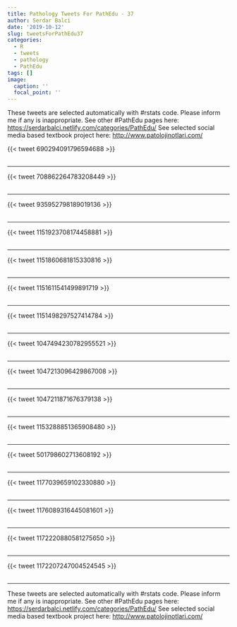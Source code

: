 ```yaml
---
title: Pathology Tweets For PathEdu - 37
author: Serdar Balci
date: '2019-10-12'
slug: tweetsForPathEdu37
categories:
  - R
  - tweets
  - pathology
  - PathEdu
tags: []
image:
  caption: ''
  focal_point: ''
---
```



These tweets are selected automatically with #rstats code. Please inform me if any is inappropriate.
See other #PathEdu pages here: https://serdarbalci.netlify.com/categories/PathEdu/ 
See selected social media based textbook project here: http://www.patolojinotlari.com/

{{< tweet 690294091796594688 >}}
<br>
<br>
<hr>
{{< tweet 708862264783208449 >}}
<br>
<br>
<hr>
{{< tweet 935952798189019136 >}}
<br>
<br>
<hr>
{{< tweet 1151923708174458881 >}}
<br>
<br>
<hr>
{{< tweet 1151860681815330816 >}}
<br>
<br>
<hr>
{{< tweet 1151611541499891719 >}}
<br>
<br>
<hr>
{{< tweet 1151498297527414784 >}}
<br>
<br>
<hr>
{{< tweet 1047494230782955521 >}}
<br>
<br>
<hr>
{{< tweet 1047213096429867008 >}}
<br>
<br>
<hr>
{{< tweet 1047211871676379138 >}}
<br>
<br>
<hr>
{{< tweet 1153288851365908480 >}}
<br>
<br>
<hr>
{{< tweet 501798602713608192 >}}
<br>
<br>
<hr>
{{< tweet 1177039659102330880 >}}
<br>
<br>
<hr>
{{< tweet 1176089316445081601 >}}
<br>
<br>
<hr>
{{< tweet 1172220880581275650 >}}
<br>
<br>
<hr>
{{< tweet 1172207247004524545 >}}
<br>
<br>
<hr>


These tweets are selected automatically with #rstats code. Please inform me if any is inappropriate.
See other #PathEdu pages here: https://serdarbalci.netlify.com/categories/PathEdu/ 
See selected social media based textbook project here: http://www.patolojinotlari.com/
